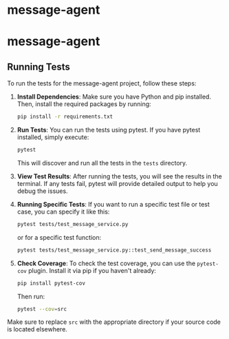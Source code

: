 # message-agent
# message-agent

## Running Tests

To run the tests for the message-agent project, follow these steps:

1. **Install Dependencies**: Make sure you have Python and pip installed. Then, install the required packages by running:
   ```bash
   pip install -r requirements.txt
   ```

2. **Run Tests**: You can run the tests using pytest. If you have pytest installed, simply execute:
   ```bash
   pytest
   ```
   This will discover and run all the tests in the `tests` directory.

3. **View Test Results**: After running the tests, you will see the results in the terminal. If any tests fail, pytest will provide detailed output to help you debug the issues.

4. **Running Specific Tests**: If you want to run a specific test file or test case, you can specify it like this:
   ```bash
   pytest tests/test_message_service.py
   ```
   or for a specific test function:
   ```bash
   pytest tests/test_message_service.py::test_send_message_success
   ```

5. **Check Coverage**: To check the test coverage, you can use the `pytest-cov` plugin. Install it via pip if you haven't already:
   ```bash
   pip install pytest-cov
   ```
   Then run:
   ```bash
   pytest --cov=src
   ```

Make sure to replace `src` with the appropriate directory if your source code is located elsewhere.
